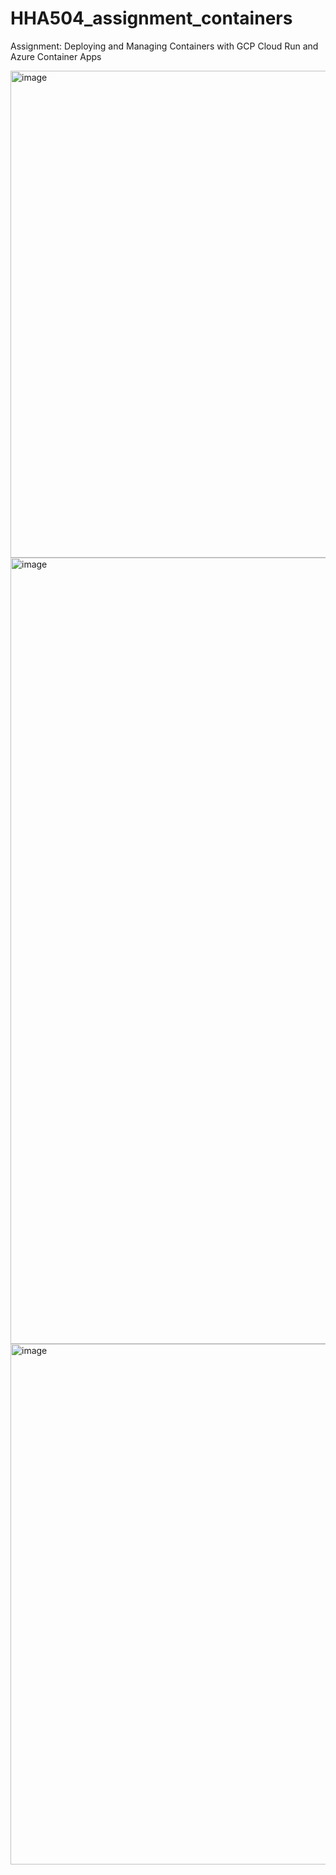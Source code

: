 # HHA504_assignment_containers
Assignment: Deploying and Managing Containers with GCP Cloud Run and Azure Container Apps

<img width="779" alt="image" src="https://github.com/user-attachments/assets/e2cd7baf-919f-4b03-b0d9-0e98adcb2a36">
<img width="1258" alt="image" src="https://github.com/user-attachments/assets/4b09d0bf-84da-464e-a370-b966a451b5a0">
<img width="833" alt="image" src="https://github.com/user-attachments/assets/cb946e61-7534-4357-9bfe-35ca00c60e69">
